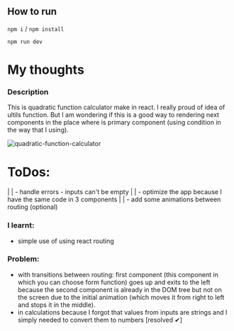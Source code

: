 ## How to run

`npm i` / `npm install`

`npm run dev`

# My thoughts

### Description

This is quadratic function calculator make in react. I really proud of idea of ultils function. But I am wondering if this is a good way to rendering next components in the place where is primary component (using condition in the way that I using).

![quadratic-function-calculator](/quadratic-function-calculator/img/quadratic-function-calculator.png)

# ToDos:

| | - handle errors - inputs can't be empty
| | - optimize the app because I have the same code in 3 components
| | - add some animations between routing (optional)

### I learnt:

- simple use of using react routing

### Problem:

- with transitions between routing: first component (this component in which you can choose form function) goes up and exits to the left because the second component is already in the DOM tree but not on the screen due to the initial animation (which moves it from right to left and stops it in the middle).
- in calculations because I forgot that values from inputs are strings and I simply needed to convert them to numbers [resolved ✔]
